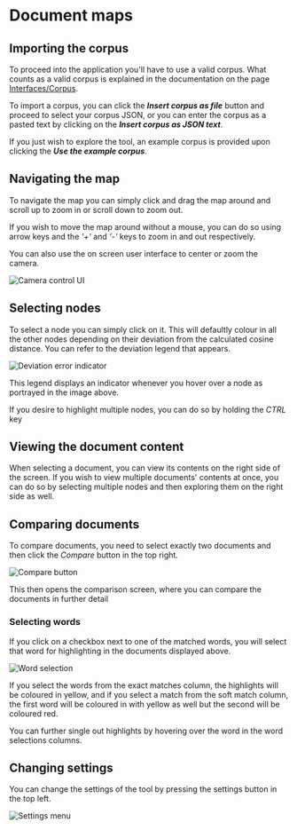# Document maps

## Importing the corpus
To proceed into the application you'll have to use a valid corpus. 
What counts as a valid corpus is explained in the documentation on the page 
[Interfaces/Corpus](https://www.fi.muni.cz/~xpetr2/document-maps/documentation/interfaces/Corpus.html).

To import a corpus, you can click the ***Insert corpus as file*** button and proceed to select your 
corpus JSON, or you can enter the corpus as a pasted text by clicking on the ***Insert corpus as JSON text***.

If you just wish to explore the tool, an example corpus is provided upon clicking the ***Use the example corpus***.

## Navigating the map
To navigate the map you can simply click and drag the map around and scroll up to zoom in or scroll down to zoom out.

If you wish to move the map around without a mouse, you can do so using arrow keys and the *'+'* and *'-'* keys to
zoom in and out respectively.

You can also use the on screen user interface to center or zoom the camera.

![Camera control UI](https://raw.githubusercontent.com/xpetr2/document-maps/master/src/assets/camera_controls.jpg "The camera controls")

## Selecting nodes
To select a node you can simply click on it. This will defaultly colour in all the other nodes depending on their
deviation from the calculated cosine distance. You can refer to the deviation legend that appears.

![Deviation error indicator](https://raw.githubusercontent.com/xpetr2/document-maps/master/src/assets/deviation_error.jpg "The deviation error indicator")

This legend displays an indicator whenever you hover over a node as portrayed in the image above.

If you desire to highlight multiple nodes, you can do so by holding the *CTRL* key

## Viewing the document content
When selecting a document, you can view its contents on the right side of the screen. If you wish to view 
multiple documents' contents at once, you can do so by selecting multiple nodes and then exploring them on
the right side as well.

## Comparing documents
To compare documents, you need to select exactly two documents and then click the *Compare* button in the top right.

![Compare button](https://raw.githubusercontent.com/xpetr2/document-maps/master/src/assets/compare_button.jpg "The compare button")

This then opens the comparison screen, where you can compare the documents in further detail

### Selecting words
If you click on a checkbox next to one of the matched words, you will select that word for highlighting in the documents
displayed above.

![Word selection](https://raw.githubusercontent.com/xpetr2/document-maps/master/src/assets/word_selection.jpg "The word selection")

If you select the words from the exact matches column, the highlights will be coloured in yellow, and if you select
a match from the soft match column, the first word will be coloured in with yellow as well but the second will be
coloured red.

You can further single out highlights by hovering over the word in the word selections columns.

## Changing settings
You can change the settings of the tool by pressing the settings button in the top left.

![Settings menu](https://raw.githubusercontent.com/xpetr2/document-maps/master/src/assets/settings_menu.jpg "Settings menu")
